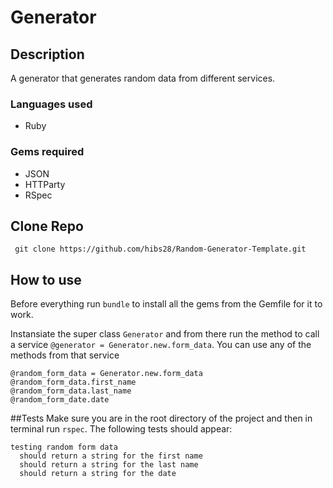 # Generator
## Description
A generator that generates random data from different services. 

### Languages used
* Ruby

### Gems required
* JSON
* HTTParty
* RSpec

## Clone Repo
` git clone https://github.com/hibs28/Random-Generator-Template.git` 

## How to use
Before everything run `bundle` to install all the gems from the Gemfile for it to work.

Instansiate the super class `Generator` and from there run the method to call a service `@generator = Generator.new.form_data`. You can use any of the methods from that service 
```
@random_form_data = Generator.new.form_data
@random_form_data.first_name
@random_form_data.last_name
@random_form_date.date
```
##Tests
Make sure you are in the root directory of the project and then in terminal run `rspec`. The following tests should appear:

```
testing random form data
  should return a string for the first name
  should return a string for the last name
  should return a string for the date
```